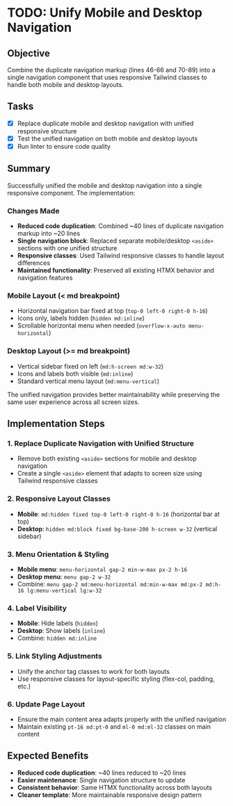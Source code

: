 # TODO: Unify Mobile and Desktop Navigation

## Objective
Combine the duplicate navigation markup (lines 46-66 and 70-89) into a single navigation component that uses responsive Tailwind classes to handle both mobile and desktop layouts.

## Tasks
- [x] Replace duplicate mobile and desktop navigation with unified responsive structure
- [x] Test the unified navigation on both mobile and desktop layouts  
- [x] Run linter to ensure code quality

## Summary
Successfully unified the mobile and desktop navigation into a single responsive component. The implementation:

### Changes Made
- **Reduced code duplication**: Combined ~40 lines of duplicate navigation markup into ~20 lines
- **Single navigation block**: Replaced separate mobile/desktop `<aside>` sections with one unified structure
- **Responsive classes**: Used Tailwind responsive classes to handle layout differences
- **Maintained functionality**: Preserved all existing HTMX behavior and navigation features

### Mobile Layout (< md breakpoint)
- Horizontal navigation bar fixed at top (`top-0 left-0 right-0 h-16`)
- Icons only, labels hidden (`hidden md:inline`)
- Scrollable horizontal menu when needed (`overflow-x-auto menu-horizontal`)

### Desktop Layout (>= md breakpoint)  
- Vertical sidebar fixed on left (`md:h-screen md:w-32`)
- Icons and labels both visible (`md:inline`)
- Standard vertical menu layout (`md:menu-vertical`)

The unified navigation provides better maintainability while preserving the same user experience across all screen sizes.

## Implementation Steps

### 1. Replace Duplicate Navigation with Unified Structure
- Remove both existing `<aside>` sections for mobile and desktop navigation
- Create a single `<aside>` element that adapts to screen size using Tailwind responsive classes

### 2. Responsive Layout Classes
- **Mobile**: `md:hidden fixed top-0 left-0 right-0 h-16` (horizontal bar at top)
- **Desktop**: `hidden md:block fixed bg-base-200 h-screen w-32` (vertical sidebar)

### 3. Menu Orientation & Styling
- **Mobile menu**: `menu-horizontal gap-2 min-w-max px-2 h-16`
- **Desktop menu**: `menu gap-2 w-32`
- Combine: `menu gap-2 md:menu-horizontal md:min-w-max md:px-2 md:h-16 lg:menu-vertical lg:w-32`

### 4. Label Visibility
- **Mobile**: Hide labels (`hidden`)
- **Desktop**: Show labels (`inline`)
- Combine: `hidden md:inline`

### 5. Link Styling Adjustments
- Unify the anchor tag classes to work for both layouts
- Use responsive classes for layout-specific styling (flex-col, padding, etc.)

### 6. Update Page Layout
- Ensure the main content area adapts properly with the unified navigation
- Maintain existing `pt-16 md:pt-0` and `ml-0 md:ml-32` classes on main content

## Expected Benefits
- **Reduced code duplication**: ~40 lines reduced to ~20 lines
- **Easier maintenance**: Single navigation structure to update
- **Consistent behavior**: Same HTMX functionality across both layouts
- **Cleaner template**: More maintainable responsive design pattern
